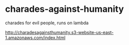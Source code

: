 # charades-against-humanity
charades for evil people, runs on lambda

http://charadesagainsthumanity.s3-website-us-east-1.amazonaws.com/index.html
